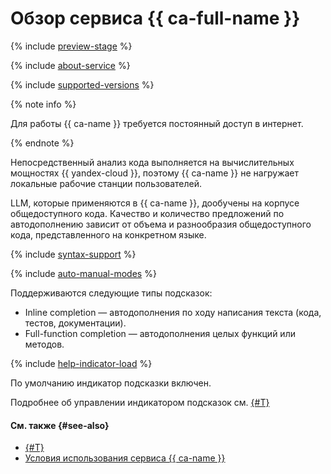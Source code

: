 # Обзор сервиса {{ ca-full-name }}

{% include [preview-stage](../../_includes/code-assistant/preview-stage.md) %}

{% include [about-service](../../_includes/code-assistant/about-service.md) %}

{% include [supported-versions](../../_includes/code-assistant/supported-versions.md) %}

{% note info %}

Для работы {{ ca-name }} требуется постоянный доступ в интернет.

{% endnote %}

Непосредственный анализ кода выполняется на вычислительных мощностях {{ yandex-cloud }}, поэтому {{ ca-name }} не нагружает локальные рабочие станции пользователей.

LLM, которые применяются в {{ ca-name }}, дообучены на корпусе общедоступного кода. Качество и количество предложений по автодополнению зависит от объема и разнообразия общедоступного кода, представленного на конкретном языке.

{% include [syntax-support](../../_includes/code-assistant/syntax-support.md) %}

{% include [auto-manual-modes](../../_includes/code-assistant/auto-manual-modes.md) %}

Поддерживаются следующие типы подсказок:
* Inline completion — автодополнения по ходу написания текста (кода, тестов, документации).
* Full-function completion — автодополнения целых функций или методов.

{% include [help-indicator-load](../../_includes/code-assistant/help-indicator-load.md) %}

По умолчанию индикатор подсказки включен.

Подробнее об управлении индикатором подсказок см. [{#T}](../quickstart.md#help-indicator)


#### См. также {#see-also}

* [{#T}](../quickstart.md)
* [Условия использования сервиса {{ ca-name }}](https://yandex.ru/legal/cloud_terms_code_assistant/)